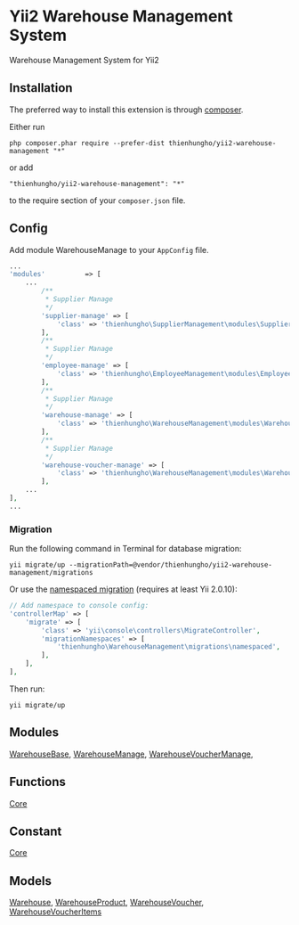 Yii2 Warehouse Management System
====================
Warehouse Management System for Yii2

Installation
------------

The preferred way to install this extension is through [composer](http://getcomposer.org/download/).

Either run

```
php composer.phar require --prefer-dist thienhungho/yii2-warehouse-management "*"
```

or add

```
"thienhungho/yii2-warehouse-management": "*"
```

to the require section of your `composer.json` file.

Config
------------

Add module WarehouseManage to your `AppConfig` file.

```php
...
'modules'          => [
    ...
        /**
         * Supplier Manage
         */
        'supplier-manage' => [
            'class' => 'thienhungho\SupplierManagement\modules\SupplierManage\SupplierManageModules',
        ],
        /**
         * Supplier Manage
         */
        'employee-manage' => [
            'class' => 'thienhungho\EmployeeManagement\modules\EmployeeManage\EmployeeManageModules',
        ],
        /**
         * Supplier Manage
         */
        'warehouse-manage' => [
            'class' => 'thienhungho\WarehouseManagement\modules\WarehouseManage\WarehouseManageModule',
        ],
        /**
         * Supplier Manage
         */
        'warehouse-voucher-manage' => [
            'class' => 'thienhungho\WarehouseManagement\modules\WarehouseVoucherManage\WarehouseVoucherManageModules',
        ],
    ...
],
...
```

### Migration

Run the following command in Terminal for database migration:

```
yii migrate/up --migrationPath=@vendor/thienhungho/yii2-warehouse-management/migrations
```

Or use the [namespaced migration](http://www.yiiframework.com/doc-2.0/guide-db-migrations.html#namespaced-migrations) (requires at least Yii 2.0.10):

```php
// Add namespace to console config:
'controllerMap' => [
    'migrate' => [
        'class' => 'yii\console\controllers\MigrateController',
        'migrationNamespaces' => [
            'thienhungho\WarehouseManagement\migrations\namespaced',
        ],
    ],
],
```

Then run:
```
yii migrate/up
```

Modules
------------

[WarehouseBase](https://github.com/thienhungho/yii2-warehouse-management/tree/master/src/modules/WarehouseBase), [WarehouseManage](https://github.com/thienhungho/yii2-warehouse-management/tree/master/src/modules/WarehouseManage),  [WarehouseVoucherManage](https://github.com/thienhungho/yii2-warehouse-management/tree/master/src/modules/WarehouseVoucherManage), 

Functions
------------

[Core](https://github.com/thienhungho/yii2-warehouse-management/tree/master/src/functions/core.php)

Constant
------------

[Core](https://github.com/thienhungho/yii2-warehouse-management/tree/master/src/const/core.php)

Models
------------

[Warehouse](https://github.com/thienhungho/yii2-warehouse-management/tree/master/src/models/Warehouse.php), [WarehouseProduct](https://github.com/thienhungho/yii2-warehouse-management/tree/master/src/models/WarehouseProduct.php), [WarehouseVoucher](https://github.com/thienhungho/yii2-warehouse-management/tree/master/src/models/WarehouseVoucher.php), [WarehouseVoucherItems](https://github.com/thienhungho/yii2-warehouse-management/tree/master/src/models/WarehouseVoucherItems.php)
